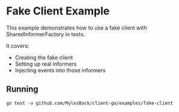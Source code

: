 # Fake Client Example

This example demonstrates how to use a fake client with SharedInformerFactory in tests.

It covers:
 * Creating the fake client
 * Setting up real informers
 * Injecting events into those informers

## Running

```
go test -v github.com/MylesBock/client-go/examples/fake-client
```